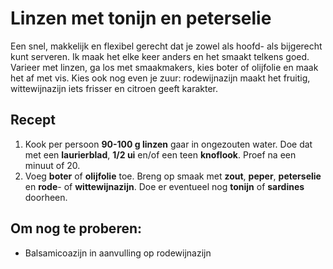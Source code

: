 # Linzen met tonijn en peterselie
Een snel, makkelijk en flexibel gerecht dat je zowel als hoofd- als bijgerecht kunt serveren. Ik maak het elke keer anders en het smaakt telkens goed. Varieer met linzen, ga los met smaakmakers, kies boter of olijfolie en maak het af met vis. Kies ook nog even je zuur: rodewijnazijn maakt het fruitig, wittewijnazijn iets frisser en citroen geeft karakter.

## Recept
1. Kook per persoon **90-100 g linzen** gaar in ongezouten water. Doe dat met een  **laurierblad**, **1/2 ui** en/of een teen **knoflook**. Proef na een minuut of 20.
2. Voeg **boter** of **olijfolie** toe.  Breng op smaak met **zout**, **peper**, **peterselie** en **rode**- of **wittewijnazijn**. Doe er eventueel nog **tonijn** of **sardines** doorheen.

## Om nog te proberen:
- Balsamicoazijn in aanvulling op rodewijnazijn
